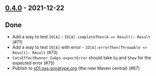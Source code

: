 ## [0.4.0](https://github.com/Kevin-Lee/extras/issues?utf8=%E2%9C%93&q=is%3Aissue+is%3Aclosed+-label%3Ainvalid+milestone%3Amilestone4) - 2021-12-22

## Done
* Add a way to test `IO[A]` - `IO[A].completeThen(A => Result): Result` (#71)
* Add a way to test `IO[A]` with error - `IO[A].errorThen(Throwable => Result): Result` (#73)
* `CatsEffectRunner.IoOps.expectError` should take `Eq` and `Show` for the expected error (#75)
* Publish to [s01.oss.sonatype.org](https://s01.oss.sonatype.org) (the new Maven central) (#67)

